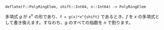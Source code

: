 ```
deflate(f::PolyRingElem, shift::Int64, n::Int64) -> PolyRingElem
```

多項式 $g$ が $x^n$ の形であり、`f = g(x)*x^{shift}` であるとき、$f$ を $x$ の多項式として書き換えます。すなわち、$g$ のすべての指数を $n$ で割ります。
